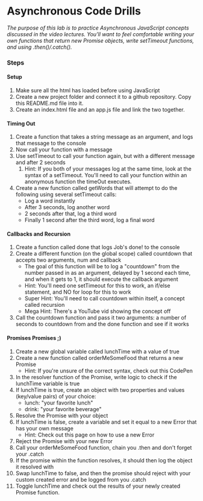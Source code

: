 # Asynchronous Code Drills #
*The purpose of this lab is to practice Asynchronous JavaScript concepts discussed in the video lectures. You'll want to feel comfortable writing your own functions that return new Promise objects, write setTimeout functions, and using .then()/.catch().*

### Steps ###
#### Setup ####
1. Make sure all the html has loaded before using JavaScript
2. Create a new project folder and connect it to a github repository. Copy this README.md file into it.
3. Create an index.html file and an app.js file and link the two together.
#### Timing Out ####
1. Create a function that takes a string message as an argument, and logs that message to the console
2. Now call your function with a message
3. Use setTimeout to call your function again, but with a different message and after 2 seconds
    1. Hint: If you both of your messages log at the same time, look at the syntax of a setTimeout. You'll need to call your function within an anonymous function the timeOut executes.
4. Create a new function called getWords that will attempt to do the following using several setTimeout calls:
    * Log a word instantly
    * After 3 seconds, log another word
    * 2 seconds after that, log a third word
    * Finally 1 second after the third word, log a final word
#### Callbacks and Recursion ####
1. Create a function called done that logs Job's done! to the console
2. Create a different function (on the global scope) called countdown that accepts two arguments, num and callback
    * The goal of this function will be to log a "countdown" from the number passed in as an argument, delayed by 1 second each time, and when it gets to 1, it should execute the callback argument
    * Hint: You'll need one setTimeout for this to work, an if/else statement, and NO for loop for this to work
    * Super Hint: You'll need to call countdown within itself, a concept called recursion
    * Mega Hint: There's a YouTube vid showing the concept off
3. Call the countdown function and pass it two arguments: a number of seconds to countdown from and the done function and see if it works
#### Promises Promises ;) ####
1. Create a new global variable called lunchTime with a value of true
2. Create a new function called orderMeSomeFood that returns a new Promise
    * Hint: If you're unsure of the correct syntax, check out this CodePen
3. In the resolver function of the Promise, write logic to check if the lunchTime variable is true
4.  If lunchTime is true, create an object with two properties and values (key/value pairs) of your choice:
    * lunch: "your favorite lunch"
    * drink: "your favorite beverage"
5.  Resolve the Promise with your object
6.  If lunchTime is false, create a variable and set it equal to a new Error that has your own message
    * Hint: Check out this page on how to use a new Error
7. Reject the Promise with your new Error
8.  Call your orderMeSomeFood function, chain you .then and don't forget your .catch
9.  If the promise within the function resolves, it should then log the object it resolved with
10. Swap lunchTime to false, and then the promise should reject with your custom created error and be logged from you .catch
11. Toggle lunchTime and check out the results of your newly created Promise function.